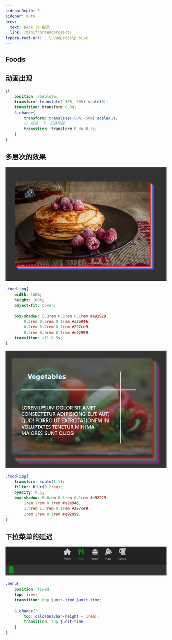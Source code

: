 ```yaml
---
sidebarDepth: 3
sidebar: auto
prev:
  text: Back To 目录
  link: /minifrontendproject/
typora-root-url: ..\.vuepress\public
---
```




## Foods





## 动画出现

```scss
i{
    position: absolute;
    transform: translate(-50%,-50%) scale(0);
    transition: transform 0.3s;
    &.change{
        transform: translate(-50%,-50%) scale(1);
        // 延迟一下，无缝衔接
        transition: transform 0.3s 0.3s;
    }
}
```



## 多层次的效果

![image-20220921195142152](/images/minifrontendproject/image-20220921195142152.png)

```scss
.food-img{
    width: 100%;
    height: 100%;
    object-fit: cover;

    box-shadow: 0.3rem 0.3rem 0.1rem #e92929, 
        0.5rem 0.5rem 0.1rem #a2e946,
        0.7rem 0.7rem 0.1rem #297ce9, 
        0.9rem 0.9rem 0.1rem #e92999;
    transition: all 0.5s;
}
```

![image-20220921195931535](/images/minifrontendproject/image-20220921195931535.png)

```scss
.food-img{
    transform: scale(1.1);
    filter: blur(0.2rem);
    opacity: 0.5;
    box-shadow: 0.6rem 0.6rem 0.1rem #e92929, 
        1rem 1rem 0.1rem #a2e946,
        1.4rem 1.4rem 0.1rem #297ce9, 
        2rem 2rem 0.1rem #e92999;
}
```



## 下拉菜单的延迟

![image-20220921231719189](/images/minifrontendproject/image-20220921231719189.png)

```scss
.menu{
    position: fixed;
    top: 1rem;
    transition: top $unit-time $unit-time;
  
    &.change{
        top: calc($navbar-height + 1rem);
        transition: top $unit-time;
    }
}
```

